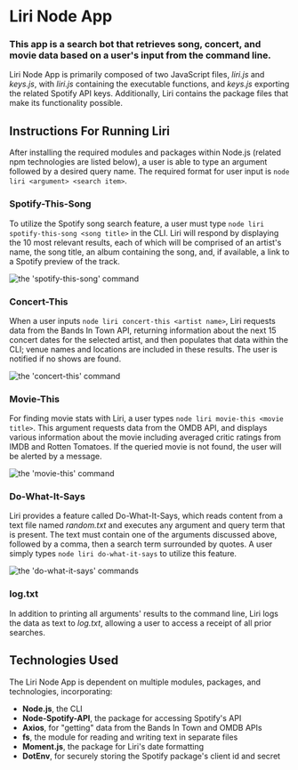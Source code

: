 # Liri Node App

### This app is a search bot that retrieves song, concert, and movie data based on a user's input from the command line.

Liri Node App is primarily composed of two JavaScript files, *liri.js* and *keys.js*, with *liri.js* containing the executable functions, and *keys.js* exporting the related Spotify API keys. Additionally, Liri contains the package files that make its functionality possible.

## Instructions For Running Liri

After installing the required modules and packages within Node.js (related npm technologies are listed below), a user is able to type an argument followed by a desired query name. The required format for user input is `node liri <argument> <search item>`.

### Spotify-This-Song

To utilize the Spotify song search feature, a user must type `node liri spotify-this-song <song title>` in the CLI. Liri will respond by displaying the 10 most relevant results, each of which will be comprised of an artist's name, the song title, an album containing the song, and, if available, a link to a Spotify preview of the track.

![the 'spotify-this-song' command](https://media.giphy.com/media/Y2hvAPdKuNCGwB26lk/giphy.gif)

### Concert-This

When a user inputs `node liri concert-this <artist name>`, Liri requests data from the Bands In Town API, returning information about the next 15 concert dates for the selected artist, and then populates that data within the CLI; venue names and locations are included in these results. The user is notified if no shows are found.

![the 'concert-this' command](https://media.giphy.com/media/eMDz5RbxdTtlcosaOn/giphy.gif)

### Movie-This

For finding movie stats with Liri, a user types `node liri movie-this <movie title>`. This argument requests data from the OMDB API, and displays various information about the movie including averaged critic ratings from IMDB and Rotten Tomatoes. If the queried movie is not found, the user will be alerted by a message.

![the 'movie-this' command](https://media.giphy.com/media/gHQCdj8i3nSHC8xWfx/giphy.gif)

### Do-What-It-Says

Liri provides a feature called Do-What-It-Says, which reads content from a text file named *random.txt* and executes any argument and query term that is present. The text must contain one of the arguments discussed above, followed by a comma, then a search term surrounded by quotes. A user simply types `node liri do-what-it-says` to utilize this feature.

![the 'do-what-it-says' commands](https://media.giphy.com/media/SUczF0kBZWgh37cb5j/giphy.gif)

### log.txt

In addition to printing all arguments' results to the command line, Liri logs the data as text to *log.txt*, allowing a user to access a receipt of all prior searches.

## Technologies Used

The Liri Node App is dependent on multiple modules, packages, and technologies, incorporating:

* **Node.js**, the CLI
* **Node-Spotify-API**, the package for accessing Spotify's API
* **Axios**, for "getting" data from the Bands In Town and OMDB APIs
* **fs**, the module for reading and writing text in separate files
* **Moment.js**, the package for Liri's date formatting
* **DotEnv**, for securely storing the Spotify package's client id and secret
